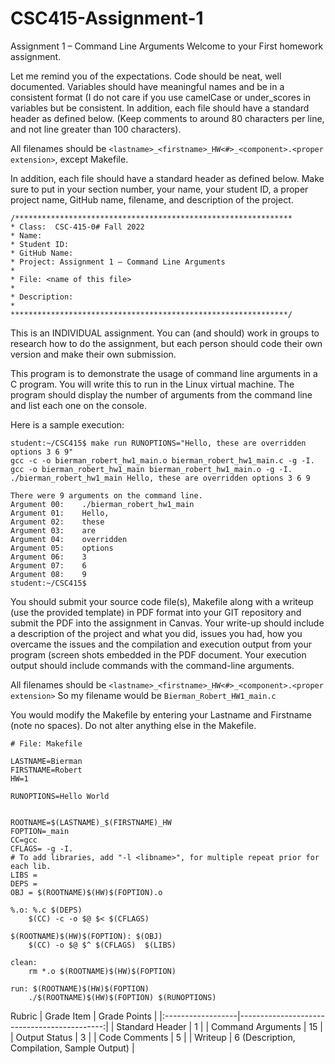 # CSC415-Assignment-1
Assignment 1 – Command Line Arguments
Welcome to your First homework assignment.  

Let me remind you of the expectations. Code should be neat, well documented. Variables should have meaningful names and be in a consistent format (I do not care if you use camelCase or under_scores in variables but be consistent. In addition, each file should have a standard header as defined below. (Keep comments to around 80 characters per line, and not line greater than 100 characters).

All filenames should be `<lastname>_<firstname>_HW<#>_<component>.<proper extension>`, except Makefile.

In addition, each file should have a standard header as defined below.  Make sure to put in your section number, your name, your student ID, a proper project name, GitHub name, filename, and description of the project.

```
/**************************************************************
* Class:  CSC-415-0# Fall 2022
* Name:
* Student ID:
* GitHub Name:
* Project: Assignment 1 – Command Line Arguments
*
* File: <name of this file>
*
* Description:
*
**************************************************************/
```
This is an INDIVIDUAL assignment.  You can (and should) work in groups to research how to do the assignment, but each person should code their own version and make their own submission.

This program is to demonstrate the usage of command line arguments in a C program.  You will write this to run in the Linux virtual machine.  The program should display the number of arguments from the command line and list each one on the console. 

Here is a sample execution:
 
```
student:~/CSC415$ make run RUNOPTIONS="Hello, these are overridden options 3 6 9"
gcc -c -o bierman_robert_hw1_main.o bierman_robert_hw1_main.c -g -I. 
gcc -o bierman_robert_hw1_main bierman_robert_hw1_main.o -g -I.  
./bierman_robert_hw1_main Hello, these are overridden options 3 6 9

There were 9 arguments on the command line.
Argument 00: 	./bierman_robert_hw1_main
Argument 01: 	Hello,
Argument 02: 	these
Argument 03: 	are
Argument 04: 	overridden
Argument 05: 	options
Argument 06: 	3
Argument 07: 	6
Argument 08: 	9
student:~/CSC415$
```

You should submit your source code file(s), Makefile along with a writeup (use the provided template) in PDF format into your GIT repository and submit the PDF into the assignment in Canvas.  Your write-up should include a description of the project and what you did, issues you had, how you overcame the issues and the compilation and execution output from your program (screen shots embedded in the PDF document. Your execution output should include commands with the command-line arguments.  

All filenames should be `<lastname>_<firstname>_HW<#>_<component>.<proper extension>`
So my filename would be `Bierman_Robert_HW1_main.c`

You would modify the Makefile by entering your Lastname and Firstname (note no spaces).  Do not alter anything else in the Makefile.

```
# File: Makefile

LASTNAME=Bierman
FIRSTNAME=Robert
HW=1

RUNOPTIONS=Hello World


ROOTNAME=$(LASTNAME)_$(FIRSTNAME)_HW
FOPTION=_main
CC=gcc
CFLAGS= -g -I.
# To add libraries, add "-l <libname>", for multiple repeat prior for each lib.
LIBS =
DEPS = 
OBJ = $(ROOTNAME)$(HW)$(FOPTION).o

%.o: %.c $(DEPS)
	$(CC) -c -o $@ $< $(CFLAGS)

$(ROOTNAME)$(HW)$(FOPTION): $(OBJ)
	$(CC) -o $@ $^ $(CFLAGS)  $(LIBS)

clean:
	rm *.o $(ROOTNAME)$(HW)$(FOPTION)

run: $(ROOTNAME)$(HW)$(FOPTION)
	./$(ROOTNAME)$(HW)$(FOPTION) $(RUNOPTIONS)
```

Rubric
| Grade Item        | Grade Points                                |
|:------------------|--------------------------------------------:|
| Standard Header   | 1                                           |
| Command Arguments | 15                                          |
| Output Status     | 3                                           |
| Code Comments     | 5                                           |
| Writeup           | 6 (Description, Compilation, Sample Output) |
